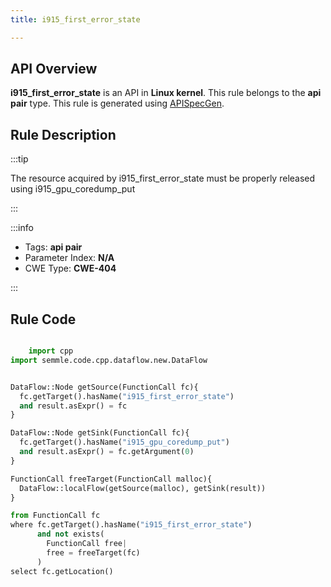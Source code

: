 ```yaml
---
title: i915_first_error_state

---
```



## API Overview
**i915_first_error_state** is an API in **Linux kernel**. This rule belongs to the **api pair** type. This rule is generated using [APISpecGen](../../tools/APISpecGen).
## Rule Description

:::tip

The resource acquired by i915_first_error_state must be properly released using i915_gpu_coredump_put

:::

:::info

- Tags: **api pair**
- Parameter Index: **N/A**
- CWE Type: **CWE-404**

:::

## Rule Code
```python

    import cpp
import semmle.code.cpp.dataflow.new.DataFlow


DataFlow::Node getSource(FunctionCall fc){
  fc.getTarget().hasName("i915_first_error_state")
  and result.asExpr() = fc
}

DataFlow::Node getSink(FunctionCall fc){
  fc.getTarget().hasName("i915_gpu_coredump_put")
  and result.asExpr() = fc.getArgument(0)
}

FunctionCall freeTarget(FunctionCall malloc){
  DataFlow::localFlow(getSource(malloc), getSink(result))
}

from FunctionCall fc
where fc.getTarget().hasName("i915_first_error_state")
      and not exists(
        FunctionCall free| 
        free = freeTarget(fc)
      )
select fc.getLocation()

    
```